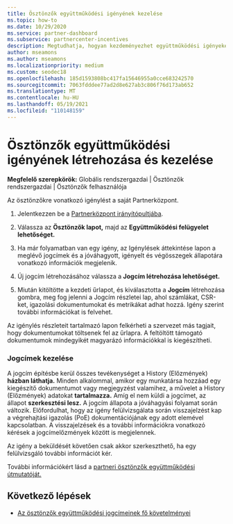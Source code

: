 ```yaml
---
title: Ösztönzők együttműködési igényének kezelése
ms.topic: how-to
ms.date: 10/29/2020
ms.service: partner-dashboard
ms.subservice: partnercenter-incentives
description: Megtudhatja, hogyan kezdeményezhet együttműködési igényeket a Partnerközpont. A jogcím építésbe kerül összes tevékenységet láthatja az Előzmények között.
author: mseamons
ms.author: mseamons
ms.localizationpriority: medium
ms.custom: seodec18
ms.openlocfilehash: 185d1593808bc417fa15646955a0cce683242570
ms.sourcegitcommit: 7063fdddee77ad2d8e627ab3c806f76d173ab652
ms.translationtype: MT
ms.contentlocale: hu-HU
ms.lasthandoff: 05/19/2021
ms.locfileid: "110148159"
---
```

# <a name="create-and-manage-an-incentives-co-op-claim"></a>Ösztönzők együttműködési igényének létrehozása és kezelése

**Megfelelő szerepkörök:** Globális rendszergazdai | Ösztönzők rendszergazdai | Ösztönzők felhasználója

Az ösztönzőkre vonatkozó igénylést a saját Partnerközpont.

1. Jelentkezzen be a [Partnerközpont irányítópultjába](https://partner.microsoft.com/dashboard/).

2. Válassza az **Ösztönzők lapot,** majd az **Együttműködési felügyelet lehetőséget.**

3. Ha már folyamatban van egy igény, az Igénylések áttekintése lapon a meglévő jogcímek és a jóváhagyott, igényelt és végösszegek állapotára vonatkozó információk megjelenik.

4. Új jogcím létrehozásához válassza a **Jogcím létrehozása lehetőséget.**

5. Miután kitöltötte a kezdeti űrlapot, és kiválasztotta a **Jogcím** létrehozása gombra, meg fog jelenni a Jogcím részletei lap, ahol számlákat, CSR-ket, igazolási dokumentumokat és metrikákat adhat hozzá. Igény szerint további információkat is felvehet.

Az igénylés részleteit tartalmazó lapon felkérheti a szervezet más tagjait, hogy dokumentumokat töltsenek fel az űrlapra. A feltöltött támogató dokumentumok mindegyikét magyarázó információkkal is kiegészítheti. 

### <a name="manage-your-claims"></a>Jogcímek kezelése

A jogcím építésbe kerül összes tevékenységet a History (Előzmények) **házban láthatja.** Minden alkalommal, amikor egy munkatársa hozzáad egy kiegészítő dokumentumot vagy megjegyzést valamihez, a művelet a History (Előzmények) adatokat **tartalmazza.** Amíg el nem küldi a jogcímet, az állapot **szerkesztési lesz.** A jogcím állapota a jóváhagyási folyamat során változik. Előfordulhat, hogy az igény felülvizsgálata során visszajelzést kap a végrehajtási igazolás (PoE) dokumentációjának egy adott elemével kapcsolatban. A visszajelzések és a további információkra vonatkozó kérések a jogcímelőzmények között is megjelennek.

Az igény a beküldését követően csak akkor szerkeszthető, ha egy felülvizsgáló további információt kér.

További információkért lásd a [partneri ösztönzők együttműködési útmutatóját.](https://assetsprod.microsoft.com/co-op-guidebook.pdf)

## <a name="next-steps"></a>Következő lépések

- [Az ösztönzők együttműködési jogcímeinek fő követelményei](core-requirements.md)